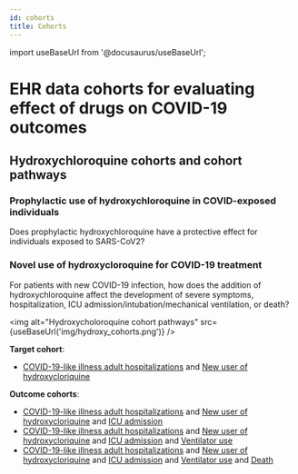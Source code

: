 ```yaml
---
id: cohorts
title: Cohorts
---
```

import useBaseUrl from '@docusaurus/useBaseUrl';

# EHR data cohorts for evaluating effect of drugs on COVID-19 outcomes

## Hydroxychloroquine cohorts and cohort pathways

### Prophylactic use of hydroxychloroquine in COVID-exposed individuals

Does prophylactic hydroxychloroquine have a protective effect for individuals exposed to SARS-CoV2?

### Novel use of hydroxycloroquine for COVID-19 treatment

For patients with new COVID-19 infection, how does the addition of hydroxychloroquine affect the development of severe symptoms, hospitalization, ICU admission/intubation/mechanical ventilation, or death?

<img 
   alt="Hydroxycholoroquine cohort pathways"
  src={useBaseUrl('img/hydroxy_cohorts.png')}
/>

**Target cohort**:
* [COVID-19-like illness adult hospitalizations](c-19-adult-hosp.md) and [New user of hydroxycloriquine](c-19-new-hydroxy.md)

**Outcome cohorts**:
* [COVID-19-like illness adult hospitalizations](c-19-adult-hosp.md) and [New user of hydroxycloriquine](c-19-new-hydroxy.md) and [ICU admission]()
* [COVID-19-like illness adult hospitalizations](c-19-adult-hosp.md) and [New user of hydroxycloriquine](c-19-new-hydroxy.md) and [ICU admission]() and [Ventilator use]()
* [COVID-19-like illness adult hospitalizations](c-19-adult-hosp.md) and [New user of hydroxycloriquine](c-19-new-hydroxy.md) and [ICU admission]() and [Ventilator use]() and [Death]()
